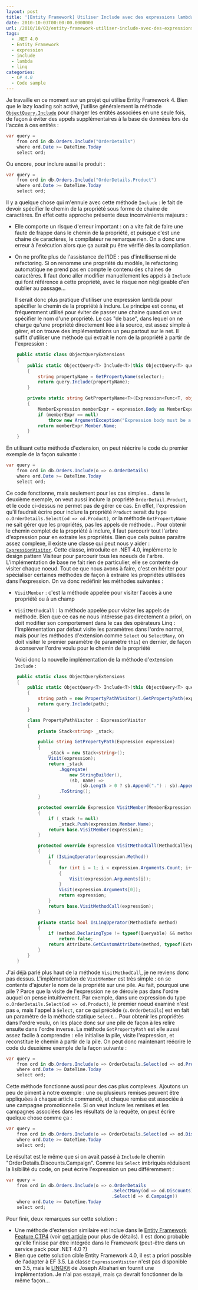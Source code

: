 ```yaml
---
layout: post
title: '[Entity Framework] Utiliser Include avec des expressions lambda'
date: 2010-10-03T00:00:00.0000000
url: /2010/10/03/entity-framework-utiliser-include-avec-des-expressions-lambda/
tags:
  - .NET 4.0
  - Entity Framework
  - expression
  - include
  - lambda
  - linq
categories:
  - C# 4.0
  - Code sample
---
```


Je travaille en ce moment sur un projet qui utilise Entity Framework 4. Bien que le lazy loading soit activé, j'utilise généralement la méthode [`ObjectQuery.Include`](http://msdn.microsoft.com/en-us/library/bb738708.aspx) pour charger les entités associées en une seule fois, de façon à éviter des appels supplémentaires à la base de données lors de l'accès à ces entités :  
```csharp
var query =
    from ord in db.Orders.Include("OrderDetails")
    where ord.Date >= DateTime.Today
    select ord;
```
  Ou encore, pour inclure aussi le produit :  
```csharp
var query =
    from ord in db.Orders.Include("OrderDetails.Product")
    where ord.Date >= DateTime.Today
    select ord;
```
  Il y a quelque chose qui m'ennuie avec cette méthode `Include` : le fait de devoir spécifier le chemin de la propriété sous forme de chaine de caractères. En effet cette approche présente deux inconvénients majeurs : 
- Elle comporte un risque d'erreur important : on a vite fait de faire une faute de frappe dans le chemin de la propriété, et puisque c'est une chaine de caractères, le compilateur ne remarque rien. On a donc une erreur à l'exécution alors que ça aurait pu être vérifié dès la compilation.
- On ne profite plus de l'assistance de l'IDE : pas d'intellisense ni de refactoring. Si on renomme une propriété du modèle, le refactoring automatique ne prend pas en compte le contenu des chaines de caractères. Il faut donc aller modifier manuellement les appels à `Include` qui font référence à cette propriété, avec le risque non négligeable d'en oublier au passage...

  Il serait donc plus pratique d'utiliser une expression lambda pour spécifier le chemin de la propriété à inclure. Le principe est connu, et fréquemment utilisé pour éviter de passer une chaine quand on veut spécifier le nom d'une propriété.  Le cas "de base", dans lequel on ne charge qu'une propriété directement liée à la source, est assez simple à gérer, et on trouve des implémentations un peu partout sur le net. Il suffit d'utiliser une méthode qui extrait le nom de la propriété à partir de l'expression :  
```csharp
    public static class ObjectQueryExtensions
    {
        public static ObjectQuery<T> Include<T>(this ObjectQuery<T> query, Expression<Func<T, object>> selector)
        {
            string propertyName = GetPropertyName(selector);
            return query.Include(propertyName);
        }

        private static string GetPropertyName<T>(Expression<Func<T, object>> expression)
        {
            MemberExpression memberExpr = expression.Body as MemberExpression;
            if (memberExpr == null)
                throw new ArgumentException("Expression body must be a member expression");
            return memberExpr.Member.Name;
        }
    }
```
  En utilisant cette méthode d'extension, on peut réécrire le code du premier exemple de la façon suivante :  
```csharp
var query =
    from ord in db.Orders.Include(o => o.OrderDetails)
    where ord.Date >= DateTime.Today
    select ord;
```
  Ce code fonctionne, mais seulement pour les cas simples... dans le deuxième exemple, on veut aussi inclure la propriété `OrderDetail.Product`, et le code ci-dessus ne permet pas de gérer ce cas. En effet, l'expression qu'il faudrait écrire pour inclure la propriété `Product` serait du type `o.OrderDetails.Select(od => od.Product)`, or la méthode `GetPropertyName` ne sait gérer que les propriétés, pas les appels de méthode...  Pour obtenir le chemin complet de la propriété à inclure, il faut parcourir tout l'arbre d'expression pour en extraire les propriétés. Bien que cela puisse paraitre assez complexe, il existe une classe qui peut nous y aider : [`ExpressionVisitor`](http://msdn.microsoft.com/en-us/library/system.linq.expressions.expressionvisitor.aspx). Cette classe, introduite en .NET 4.0, implémente le design pattern Visiteur pour parcourir tous les noeuds de l'arbre. L'implémentation de base ne fait rien de particulier, elle se contente de visiter chaque noeud. Tout ce que nous avons à faire, c'est en hériter pour spécialiser certaines méthodes de façon à extraire les propriétés utilisées dans l'expression. On va donc redéfinir les méthodes suivantes :
- `VisitMember` : c'est la méthode appelée pour visiter l'accès à une propriété ou à un champ
- `VisitMethodCall` : la méthode appelée pour visiter les appels de méthode. Bien que ce cas ne nous intéresse pas directement a priori, on doit modifier son comportement dans le cas des opérateurs Linq : l'implémentation par défaut visite les paramètres dans l'ordre normal, mais pour les méthodes d'extension comme `Select` ou `SelectMany`, on doit visiter le premier paramètre (le paramètre `this`) en dernier, de façon à conserver l'ordre voulu pour le chemin de la propriété

  Voici donc la nouvelle implémentation de la méthode d'extension `Include` :  
```csharp
    public static class ObjectQueryExtensions
    {
        public static ObjectQuery<T> Include<T>(this ObjectQuery<T> query, Expression<Func<T, object>> selector)
        {
            string path = new PropertyPathVisitor().GetPropertyPath(expression);
            return query.Include(path);
        }

        class PropertyPathVisitor : ExpressionVisitor
        {
            private Stack<string> _stack;

            public string GetPropertyPath(Expression expression)
            {
                _stack = new Stack<string>();
                Visit(expression);
                return _stack
                    .Aggregate(
                        new StringBuilder(),
                        (sb, name) =>
                            (sb.Length > 0 ? sb.Append(".") : sb).Append(name))
                    .ToString();
            }

            protected override Expression VisitMember(MemberExpression expression)
            {
                if (_stack != null)
                    _stack.Push(expression.Member.Name);
                return base.VisitMember(expression);
            }

            protected override Expression VisitMethodCall(MethodCallExpression expression)
            {
                if (IsLinqOperator(expression.Method))
                {
                    for (int i = 1; i < expression.Arguments.Count; i++)
                    {
                        Visit(expression.Arguments[i]);
                    }
                    Visit(expression.Arguments[0]);
                    return expression;
                }
                return base.VisitMethodCall(expression);
            }

            private static bool IsLinqOperator(MethodInfo method)
            {
                if (method.DeclaringType != typeof(Queryable) && method.DeclaringType != typeof(Enumerable))
                    return false;
                return Attribute.GetCustomAttribute(method, typeof(ExtensionAttribute)) != null;
            }
        }
    }
```
  J'ai déjà parlé plus haut de la méthode `VisitMethodCall`, je ne reviens donc pas dessus. L'implémentation de `VisitMember` est très simple : on se contente d'ajouter le nom de la propriété sur une pile. Au fait, pourquoi une pile ? Parce que la visite de l'expression ne se déroule pas dans l'ordre auquel on pense intuitivement. Par exemple, dans une expression du type `o.OrderDetails.Select(od => od.Product)`, le premier noeud examiné n'est pas `o`, mais l'appel à `Select`, car ce qui précède (`o.OrderDetails`) est en fait un paramètre de la méthode statique `Select`... Pour obtenir les propriétés dans l'ordre voulu, on les place donc sur une pile de façon à les relire ensuite dans l'ordre inverse.  La méthode `GetPropertyPath` est elle aussi assez facile à comprendre : elle initialise la pile, visite l'expression, et reconstitue le chemin à partir de la pile.  On peut donc maintenant réécrire le code du deuxième exemple de la façon suivante :  
```csharp
var query =
    from ord in db.Orders.Include(o => OrderDetails.Select(od => od.Product))
    where ord.Date >= DateTime.Today
    select ord;
```
  Cette méthode fonctionne aussi pour des cas plus complexes. Ajoutons un peu de piment à notre exemple : une ou plusieurs remises peuvent être appliquées à chaque article commandé, et chaque remise est associée à une campagne promotionnelle. Si on veut inclure les remises et les campagnes associées dans les résultats de la requête, on peut écrire quelque chose comme ça :  
```csharp
var query =
    from ord in db.Orders.Include(o => OrderDetails.Select(od => od.Discounts.Select(d => d.Campaign)))
    where ord.Date >= DateTime.Today
    select ord;
```
  Le résultat est le même que si on avait passé à `Include` le chemin "OrderDetails.Discounts.Campaign".  Comme les `Select` imbriqués réduisent la lisibilité du code, on peut écrire l'expression un peu différemment :  
```csharp
var query =
    from ord in db.Orders.Include(o => o.OrderDetails
                                        .SelectMany(od => od.Discounts)
                                        .Select(d => d.Campaign))
    where ord.Date >= DateTime.Today
    select ord;
```
Pour finir, deux remarques sur cette solution :
- Une méthode d'extension similaire est inclue dans le [Entity Framework Feature CTP4](http://blogs.msdn.com/b/adonet/archive/2010/07/14/ctp4announcement.aspx) (voir [cet article](http://romiller.com/2010/07/14/ef-ctp4-tips-tricks-include-with-lambda/) pour plus de détails). Il est donc probable qu'elle finisse par être intégrée dans le Framework (peut-être dans un service pack pour .NET 4.0 ?)
- Bien que cette solution cible Entity Framework 4.0, il est a priori possible de l'adapter à EF 3.5. La classe `ExpressionVisitor` n'est pas disponible en 3.5, mais le [LINQKit](http://www.albahari.com/nutshell/linqkit.aspx) de Joseph Albahari en fournit une implémentation. Je n'ai pas essayé, mais ça devrait fonctionner de la même façon...


